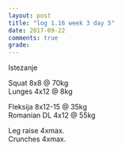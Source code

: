 ```yaml
---
layout: post
title: "log 1.16 week 3 day 5"
date: 2017-09-22
comments: true
grade:
---
```


Istezanje

Squat 8x8 @ 70kg  
Lunges 4x12 @ 8kg  

Fleksija 8x12-15 @ 35kg  
Romanian DL 4x12 @ 55kg  

Leg raise 4xmax.  
Crunches 4xmax.  
